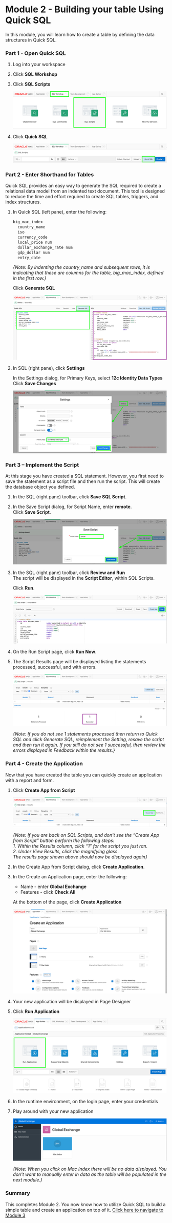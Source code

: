 # Module 2 - Building your table Using Quick SQL

In this module, you will learn how to create a table by defining the data structures in Quick SQL. 

### **Part 1** - Open Quick SQL
1. Log into your workspace
2. Click **SQL Workshop**
3. Click **SQL Scripts**

    ![](images/2/go-sql-scripts.png)
    
4. Click **Quick SQL**

    ![](images/2/go-quick-sql.png)

### **Part 2** - Enter Shorthand for Tables
Quick SQL provides an easy way to generate the SQL required to create a relational data model from an indented text document. This tool is designed to reduce the time and effort required to create SQL tables, triggers, and index structures.

1. In Quick SQL (left pane), enter the following:

    ```
    big_mac_index  
      country_name  
      iso
      currency_code 
      local_price num 
      dollar_exchange_rate num 
      gdp_dollar num 
      entry_date
    ```

    *{Note: By indenting the _country\_name_ and subsequent rows, it is indicating that these are columns for the table, _big\_mac\_index_, defined in the first row.}*

    Click **Generate SQL**

    ![](images/2/enter-table.png)

2. In SQL (right pane), click **Settings** 

    In the Settings dialog, for Primary Keys, select **12c Identity Data Types**  
    Click **Save Changes**   

    ![](images/2/set-settings.png)

### **Part 3** – Implement the Script
At this stage you have created a SQL statement. However, you first need to save the statement as a script file and then run the script. This will create the database object you defined.

1. In the SQL (right pane) toolbar, click **Save SQL Script**.
2. In the Save Script dialog, for Script Name, enter **remote**.   
    Click **Save Script**.

    ![](images/2/save-script.png)
    
3. In the SQL (right pane) toolbar, click **Review and Run**    
    The script will be displayed in the **Script Editor**, within SQL Scripts.
    
    Click **Run**.

    ![](images/2/run-script.png)

4. On the Run Script page, click **Run Now**.  
5. The Script Results page will be displayed listing the statements processed, successful, and with errors.

    ![](images/2/results.png)

    *{Note: If you do not see 1 statements processed then return to Quick SQL and click _Generate SQL_, reimplement the Setting, resave the script and then run it again. If you still do not see 1 successful, then review the errors displayed in Feedback within the results.}*

### **Part 4** - Create the Application
Now that you have created the table you can quickly create an application with a report and form.

1. Click **Create App from Script**

    ![](images/2/go-create-app.png)

    *{Note: If you are back on SQL Scripts, and don’t see the “Create
App from Script” button perform the following steps:*   
    *1. Within the Results column, click “1” for the script you just ran.*  
    *2. Under View Results, click the magnifying glass*.  
    *The results page shown above should now be displayed again}*

2. In the Create App from Script dialog, click **Create Application**.
3. In the Create an Application page, enter the following:
    - Name - enter **Global Exchange**
    - Features - click **Check All**

    At the bottom of the page, click **Create Application**

    ![](images/2/set-create-app.png)

4. Your new application will be displayed in Page Designer
5. Click **Run Application**

    ![](images/2/run-app.png)

6. In the runtime environment, on the login page, enter your credentials
7. Play around with your new application

    ![](images/2/runtime-app.png)

    *{Note: When you click on Mac Index there will be no data displayed. You don't want to manually enter in data as the table will be populated in the next module.}*

### Summary
This completes Module 2. You now know how to utilize Quick SQL to build a simple table and create an application on top of it. [Click here to navigate to Module 3](3-populating-table.md)

